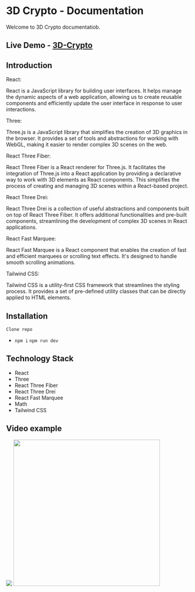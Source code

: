 # 3D Crypto - Documentation
Welcome to 3D Crypto documentatiob.

## Live Demo - [3D-Crypto](https://3d-crypto.vercel.app/)

## Introduction
React:

React is a JavaScript library for building user interfaces. It helps manage the dynamic aspects of a web application, allowing us to create reusable components and efficiently update the user interface in response to user interactions.

Three:

Three.js is a JavaScript library that simplifies the creation of 3D graphics in the browser. It provides a set of tools and abstractions for working with WebGL, making it easier to render complex 3D scenes on the web.

React Three Fiber:

React Three Fiber is a React renderer for Three.js. It facilitates the integration of Three.js into a React application by providing a declarative way to work with 3D elements as React components. This simplifies the process of creating and managing 3D scenes within a React-based project.

React Three Drei:

React Three Drei is a collection of useful abstractions and components built on top of React Three Fiber. It offers additional functionalities and pre-built components, streamlining the development of complex 3D scenes in React applications.

React Fast Marquee:

React Fast Marquee is a React component that enables the creation of fast and efficient marquees or scrolling text effects. It's designed to handle smooth scrolling animations.

Tailwind CSS:

Tailwind CSS is a utility-first CSS framework that streamlines the styling process. It provides a set of pre-defined utility classes that can be directly applied to HTML elements.


## Installation

`Clone repo`

  - `npm i` `npm run dev`


## Technology Stack

- React
- Three 
- React Three Fiber
- React Three Drei
- React Fast Marquee
- Math
- Tailwind CSS

## Video example
<img src="public/3d-crypto.vercel.app_.png">
<img width="400" src="public/3d-crypto.vercel.app_ (1).png">